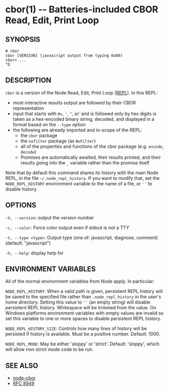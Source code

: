 cbor(1) -- Batteries-included CBOR Read, Edit, Print Loop
=========================================================

SYNOPSIS
--------

```
# cbor
cbor [VERSION] (javascript output from typing 0x00)
cbor> ...
^D
```

DESCRIPTION
-----------

`cbor` is a version of the Node Read, Edit, Print Loop
([REPL](https://nodejs.org/api/repl.html)).  In this REPL:

- most interactive results output are followed by their CBOR representation
- input that starts with `0x`, `'`, `"`, or`` ` ``and is followed only by
  hex digits is taken as a hex-encoded binary string, decoded, and displayed
  in a format based on the `--type` option
- the following are already imported and in-scope of the REPL:
  - the `cbor` package
  - the `nofilter` package (as `NoFilter`)
  - all of the properties and functions of the cbor package (e.g. `encode`, `decode`)
  - Promises are automatically awaited, their results printed, and their results
    going into the `_` variable rather than the promise itself

Note that by default this command shares its history with the main Node REPL,
in the file `~/.node_repl_history`.  If you want to modify that, set the
`NODE_REPL_HISTORY` environment variable to the name of a file, or `''` to
disable history.

OPTIONS
-------

`-V, --version`: output the version number

`-c, --color`: Force color output even if stdout is not a TTY

`-t, --type <type>`: Output type (one of: javascript, diagnose, comment) (default: "javascript")

`-h, --help`: display help for

ENVIRONMENT VARIABLES
---------------------

All of the normal environment variables from Node apply.  In particular:

`NODE_REPL_HISTORY`: When a valid path is given, persistent REPL history will
be saved to the specified file rather than `.node_repl_history` in the user's
home directory. Setting this value to `''` (an empty string) will disable
persistent REPL history. Whitespace will be trimmed from the value. On Windows
platforms environment variables with empty values are invalid so set this
variable to one or more spaces to disable persistent REPL history.

`NODE_REPL_HISTORY_SIZE`: Controls how many lines of history will be
persisted if history is available. Must be a positive number. Default: 1000.

`NODE_REPL_MODE`: May be either 'sloppy' or 'strict'. Default: 'sloppy', which
will allow non-strict mode code to be run.

SEE ALSO
--------

* [node-cbor](https://github.com/hildjj/node-cbor/)
* [RFC 8949](https://www.rfc-editor.org/rfc/rfc8949.html)
